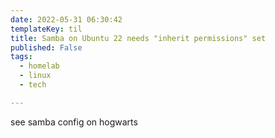 ```yaml
---
date: 2022-05-31 06:30:42
templateKey: til
title: Samba on Ubuntu 22 needs "inherit permissions" set
published: False
tags:
  - homelab
  - linux
  - tech

---
```


see samba config on hogwarts
